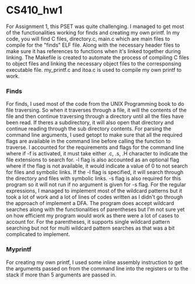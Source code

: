 # CS410_hw1

For Assignment 1, this PSET was quite challenging. I managed to get most of the functionalities working for finds and creating my own printf. In my code, you will find C files, directory.c, main.c which are main files to compile for the "finds" ELF file. Along with the necessary header files to make sure it has references to functions when it's linked together during linking. The Makefile is created to automate the process of compiling C files to object files and linking the necessary object files to the corresponsing executable file. my_printf.c and itoa.c is used to compile my own printf to work.

### Finds
For finds, I used most of the code from the UNIX Programming book to do file traversing. So when it traverses through a file, it will the contents of the file and then continue traversing through a directory until all the files have been read. If theres a subdirectory, it will also open that directory and continue reading through the sub directory contents. For parsing the command line arguments, I used getopt to make sure that all the required flags are available in the command line before calling the function to traverse. I accounted for the requirements and flags for the command line where if -f is activated, it must take either .c, .s, .H character to indicate the file extensions to search for.  -l flag is also accounted as an optional flag where if the flag is not available, it would indicate a value of 0 to not search for files and symbolic links. If the -l flag is specified, it will search through the directory and files with symbolic links. -s flag is also required for this program so it will not run if no argument is given for -s flag. For the regular expressions, I managed to implement most of the wildcard patterns but it took a lot of work and a lot of lines of codes written as I didn't go through the approach of implement a DFA. The program does accept wildcard searches along with the functionalities of parentheses but I'm not sure yet on how efficient my program would work as there were a lot of cases to account for. For the parentheses, it supports single wildcard pattern searching but not for multi wildcard pattern searches as that was a bit complicated to implement.
### Myprintf
For creating my own printf, I used some inline assembly instruction to get the arguments passed on from the command line into the registers or to the stack if more than 5 arguments are passed in. 
